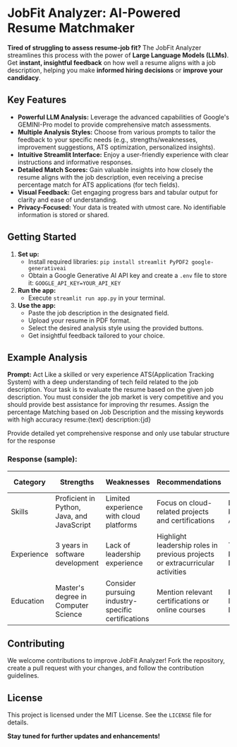 # JobFit Analyzer: AI-Powered Resume Matchmaker

**Tired of struggling to assess resume-job fit?**  The JobFit Analyzer streamlines this process with the power of **Large Language Models (LLMs)**. Get **instant, insightful feedback** on how well a resume aligns with a job description, helping you make **informed hiring decisions** or **improve your candidacy**.

## Key Features

- **Powerful LLM Analysis:** Leverage the advanced capabilities of Google's GEMINI-Pro model to provide comprehensive match assessments.
- **Multiple Analysis Styles:** Choose from various prompts to tailor the feedback to your specific needs (e.g., strengths/weaknesses, improvement suggestions, ATS optimization, personalized insights).
- **Intuitive Streamlit Interface:** Enjoy a user-friendly experience with clear instructions and informative responses.
- **Detailed Match Scores:** Gain valuable insights into how closely the resume aligns with the job description, even receiving a precise percentage match for ATS applications (for tech fields).
- **Visual Feedback:** Get engaging progress bars and tabular output for clarity and ease of understanding.
- **Privacy-Focused:** Your data is treated with utmost care. No identifiable information is stored or shared.

## Getting Started

1. **Set up:**
   - Install required libraries: `pip install streamlit PyPDF2 google-generativeai`
   - Obtain a Google Generative AI API key and create a `.env` file to store it: `GOOGLE_API_KEY=YOUR_API_KEY`
2. **Run the app:**
   - Execute `streamlit run app.py` in your terminal.
3. **Use the app:**
   - Paste the job description in the designated field.
   - Upload your resume in PDF format.
   - Select the desired analysis style using the provided buttons.
   - Get insightful feedback tailored to your choice.

## Example Analysis

**Prompt:** Act Like a skilled or very experience ATS(Application Tracking System) with a deep understanding of tech feild related to the job description. Your task is to evaluate the resume based on the given job description. You must consider the job market is very competitive and you should provide best assistance for improving thr resumes. Assign the percentage Matching based on Job Description and the missing keywords with high accuracy
resume:{text}
description:{jd}

Provide detailed yet comprehensive response and only use tabular structure for the response

### Response (sample):

| Category | Strengths | Weaknesses | Recommendations | Missing Keywords |
|---|---|---|---|---|
| Skills | Proficient in Python, Java, and JavaScript | Limited experience with cloud platforms | Focus on cloud-related projects and certifications | DevOps, Kubernetes, AWS |
| Experience | 3 years in software development | Lack of leadership experience | Highlight leadership roles in previous projects or extracurricular activities | Team Lead, Project Management |
| Education | Master's degree in Computer Science | Consider pursuing industry-specific certifications | Mention relevant certifications or online courses | Big Data, Machine Learning |

## Contributing

We welcome contributions to improve JobFit Analyzer! Fork the repository, create a pull request with your changes, and follow the contribution guidelines.

## License

This project is licensed under the MIT License. See the `LICENSE` file for details.

**Stay tuned for further updates and enhancements!**
